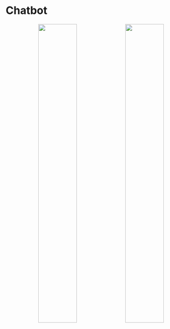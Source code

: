 # Chatbot

<p align="center">
  <img src="https://github.com/user-attachments/assets/f960b56d-cd2e-4720-baf7-8ffc576734e6" width="45%" />
  <img src="https://github.com/user-attachments/assets/59046f0c-34f1-4dc2-b994-bbdf52d9259a" width="45%" />
</p>
